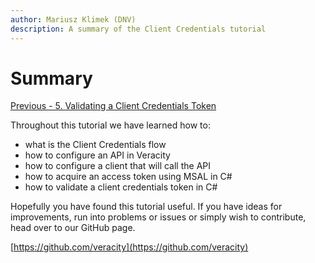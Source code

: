 ```yaml
---
author: Mariusz Klimek (DNV)
description: A summary of the Client Credentials tutorial
---
```


# Summary

[Previous - 5. Validating a Client Credentials Token](5-validating-cc-token.md)

Throughout this tutorial we have learned how to:

- what is the Client Credentials flow
- how to configure an API in Veracity
- how to configure a client that will call the API
- how to acquire an access token using MSAL in C#
- how to validate a client credentials token in C#

Hopefully you have found this tutorial useful. If you have ideas for improvements, run into problems or issues or simply wish to contribute, head over to our GitHub page.

[https://github.com/veracity](https://github.com/veracity)